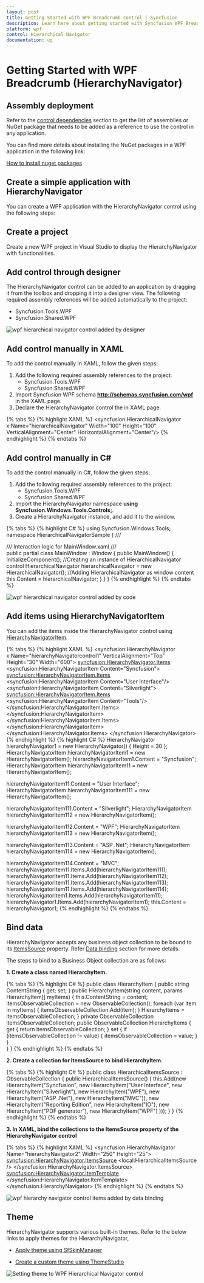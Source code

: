 ```yaml
---
layout: post
title: Getting Started with WPF Breadcrumb control | Syncfusion
description: Learn here about getting started with Syncfusion WPF Breadcrumb (HierarchyNavigator) control, its elements and more details.
platform: wpf
control: Hierarchical Navigator
documentation: ug
---
```


# Getting Started with WPF Breadcrumb (HierarchyNavigator)

## Assembly deployment

Refer to the [control dependencies](https://help.syncfusion.com/wpf/control-dependencies#hierarchynavigator) section to get the list of assemblies or NuGet package that needs to be added as a reference to use the control in any application.

You can find more details about installing the NuGet packages in a WPF application in the following link: 

[How to install nuget packages](https://help.syncfusion.com/wpf/visual-studio-integration/nuget-packages)

## Create a simple application with HierarchyNavigator

You can create a WPF application with the HierarchyNavigator control using the following steps:

## Create  a project

Create a new WPF project in Visual Studio to display the HierarchyNavigator with functionalities.

## Add control through designer

The HierarchyNavigator control can be added to an application by dragging it from the toolbox and dropping it into a designer view. The following required assembly references will be added automatically to the project:

* Syncfusion.Tools.WPF
* Syncfusion.Shared.WPF 

![wpf hierarchical navigator control added by designer](Getting-Started_images/wpf-hierarchy-navigator-control-added-by-designer.png)

## Add control manually in XAML

To add the control manually in XAML, follow the given steps:
1.	Add the following required assembly references to the project:
    * Syncfusion.Tools.WPF
    * Syncfusion.Shared.WPF 
2.	Import Syncfusion WPF schema **http://schemas.syncfusion.com/wpf** in the XAML page.
3.	Declare the HierarchyNavigator control the in XAML page.

{% tabs %}
{% highlight XAML %}
<Window xmlns="http://schemas.microsoft.com/winfx/2006/xaml/presentation"
		xmlns:x="http://schemas.microsoft.com/winfx/2006/xaml"
		xmlns:syncfusion="http://schemas.syncfusion.com/wpf" 
		x:Class="HierarchicalNavigatorSample.MainWindow"
		Title="HierarchicalNavigator Sample" Height="350" Width="525">
	<Grid>
		<!--Adding HierarchicalNavigator control -->
		<syncfusion:HierarchicalNavigator x:Name="hierarchicalNavigator" Width="100" Height="100" VerticalAlignment="Center" HorizontalAlignment="Center"/>
	</Grid>
</Window>
{% endhighlight %}
{% endtabs %}

## Add control manually in C\#

To add the control manually in C#, follow the given steps:

1.	Add the following required assembly references to the project:
    * Syncfusion.Tools.WPF
    * Syncfusion.Shared.WPF
2.	Import the HierarchyNavigator namespace **using Syncfusion.Windows.Tools.Controls;**.
3.	Create a HierarchyNavigator instance, and add it to the window.

{% tabs %}
{% highlight C# %}
using Syncfusion.Windows.Tools;
namespace HierarchicalNavigatorSample
{
	/// <summary>
	/// Interaction logic for MainWindow.xaml
	/// </summary>
	public partial class MainWindow : Window
	{
		public MainWindow()
		{
			InitializeComponent();
			//Creating an instance of HierarchicalNavigator control
			HierarchicalNavigator hierarchicalNavigator = new HierarchicalNavigator();
			//Adding HierarchicalNavigator as window content
			this.Content = hierarchicalNavigator;
		}
	}
}
{% endhighlight %}
{% endtabs %}

![wpf hierarchical navigator control added by code](Getting-Started_images/wpf-hierarchy-navigator-control-added-manually.png)

## Add items using HierarchyNavigatorItem

You can add the items inside the HierarchyNavigator control using [HierarchyNavigatorItem](https://help.syncfusion.com/cr/wpf/Syncfusion.Windows.Tools.Controls.HierarchyNavigatorItem.html).

{% tabs %}
{% highlight XAML %}
<syncfusion:HierarchyNavigator x:Name="hierarchyNavigatorcontrol1" VerticalAlignment="Top" Height="30" Width="600">
    <syncfusion:HierarchyNavigator.Items>
        <syncfusion:HierarchyNavigatorItem Content="Syncfusion">
            <syncfusion:HierarchyNavigatorItem.Items>
                <syncfusion:HierarchyNavigatorItem Content="User Interface"/>
                    <syncfusion:HierarchyNavigatorItem Content="Silverlight">
                        <syncfusion:HierarchyNavigatorItem.Items>
                            <syncfusion:HierarchyNavigatorItem Content="Tools"/>
                        </syncfusion:HierarchyNavigatorItem.Items>
                    </syncfusion:HierarchyNavigatorItem>
                </syncfusion:HierarchyNavigatorItem.Items>
            </syncfusion:HierarchyNavigatorItem>
        </syncfusion:HierarchyNavigator.Items>
</syncfusion:HierarchyNavigator>
{% endhighlight %}
{% highlight C# %}
HierarchyNavigator hierarchyNavigator1 = new HierarchyNavigator() { Height = 30 };
HierarchyNavigatorItem hierarchyNavigatorItem1 = new HierarchyNavigatorItem();
hierarchyNavigatorItem1.Content = "Syncfusion";
HierarchyNavigatorItem hierarchyNavigatorItem11 = new HierarchyNavigatorItem();

hierarchyNavigatorItem11.Content = "User Interface";
HierarchyNavigatorItem hierarchyNavigatorItem111 = new HierarchyNavigatorItem();

hierarchyNavigatorItem111.Content = "Silverlight";
HierarchyNavigatorItem hierarchyNavigatorItem112 = new HierarchyNavigatorItem();

hierarchyNavigatorItem112.Content = "WPF";
HierarchyNavigatorItem hierarchyNavigatorItem113 = new HierarchyNavigatorItem();

hierarchyNavigatorItem113.Content = "ASP .Net";
HierarchyNavigatorItem hierarchyNavigatorItem114 = new HierarchyNavigatorItem();

hierarchyNavigatorItem114.Content = "MVC";
hierarchyNavigatorItem11.Items.Add(hierarchyNavigatorItem111);
hierarchyNavigatorItem11.Items.Add(hierarchyNavigatorItem112);
hierarchyNavigatorItem11.Items.Add(hierarchyNavigatorItem113);
hierarchyNavigatorItem11.Items.Add(hierarchyNavigatorItem114);
hierarchyNavigatorItem1.Items.Add(hierarchyNavigatorItem11);
hierarchyNavigator1.Items.Add(hierarchyNavigatorItem1);
this.Content = hierarchyNavigator1;
{% endhighlight %}
{% endtabs %}

## Bind data

HierarchyNavigator accepts any business object collection to be bound to its [ItemsSource](https://docs.microsoft.com/en-us/dotnet/api/system.windows.controls.itemscontrol.itemssourceproperty?view=netframework-4.7.2) property. Refer [Data binding](https://help.syncfusion.com/wpf/breadcrumb/populating-data) section for more details.

The steps to bind to a Business Object collection are as follows:

**1. Create a class named HierarchyItem.**

{% tabs %}
{% highlight C# %}
public class HierarchyItem
{
	public string ContentString { get; set; }
	public HierarchyItem(string content, params HierarchyItem[] myItems)
	{
		this.ContentString = content;
		itemsObservableCollection = new ObservableCollection<HierarchyItem>();
		foreach (var item in myItems)
		{
			itemsObservableCollection.Add(item);
		}
		HierarchyItems = itemsObservableCollection;
	}
	private ObservableCollection<HierarchyItem> itemsObservableCollection;
	public ObservableCollection<HierarchyItem> HierarchyItems
	{
		get { return itemsObservableCollection; }
		set
		{
			if (itemsObservableCollection != value)
			{
				itemsObservableCollection = value;
			}
		}		
	}
}
{% endhighlight %}
{% endtabs %}

**2. Create a collection for ItemsSource to bind HierarchyItem.**

{% tabs %}
{% highlight C# %}
public class HierarchicalItemsSource : ObservableCollection<HierarchyItem>
{
	public HierarchicalItemsSource()
	{
		this.Add(new HierarchyItem("Syncfusion",
		new HierarchyItem("User Interface",
		new HierarchyItem("Silverlight"),
		new HierarchyItem("WPF"),
		new HierarchyItem("ASP .Net"),
		new HierarchyItem("MVC")),
		new HierarchyItem("Reporting Edition",
		new HierarchyItem("IO"),
		new HierarchyItem("PDF generator"),
		new HierarchyItem("WPF")
		)));
	}
}
{% endhighlight %}
{% endtabs %}

**3. In XAML, bind the collections to the ItemsSource property of the HierarchyNavigator control**

{% tabs %}
{% highlight XAML %}
<syncfusion:HierarchyNavigator Name="hierarchyNavigator2" Width="250" Height="25">
	<syncfusion:HierarchyNavigator.ItemsSource>
		<local:HierarchicalItemsSource />
	</syncfusion:HierarchyNavigator.ItemsSource>
	<syncfusion:HierarchyNavigator.ItemTemplate>
		<HierarchicalDataTemplate ItemsSource="{Binding HierarchyItems}">
			<TextBlock Text="{Binding ContentString}" Margin="2,0" />
		</HierarchicalDataTemplate>
	</syncfusion:HierarchyNavigator.ItemTemplate>
</syncfusion:HierarchyNavigator>
{% endhighlight %}
{% endtabs %}

![wpf hierarchy navigator control items added by data binding](Getting-Started_images/wpf-hierarchy-navigator-control-data-binding.png)

## Theme

HierarchyNavigator supports various built-in themes. Refer to the below links to apply themes for the HierarchyNavigator,

  * [Apply theme using SfSkinManager](https://help.syncfusion.com/wpf/themes/skin-manager)
	
  * [Create a custom theme using ThemeStudio](https://help.syncfusion.com/wpf/themes/theme-studio#creating-custom-theme)

  ![Setting theme to WPF Hierarchical Navigator control](Getting-Started_images/wpf-hierarchy-navigator-control-theme.png)